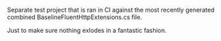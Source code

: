 Separate test project that is ran in CI against the most recently generated combined
BaselineFluentHttpExtensions.cs file.

Just to make sure nothing exlodes in a fantastic fashion.
